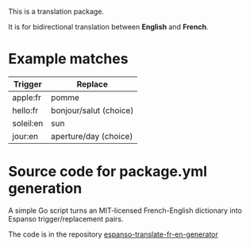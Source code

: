 This is a translation package.

It is for bidirectional translation between **English** and **French**.

# Example matches
| Trigger    | Replace                |
|------------|------------------------|
| apple:fr   | pomme                  |
| hello:fr   | bonjour/salut (choice) |
| soleil:en  | sun                    |
| jour:en    | aperture/day (choice)  |

# Source code for package.yml generation

A simple Go script turns an MIT-licensed French-English dictionary into Espanso trigger/replacement pairs.

The code is in the repository [espanso-translate-fr-en-generator](https://github.com/IdiosApps/espanso-translate-fr-en-generator)